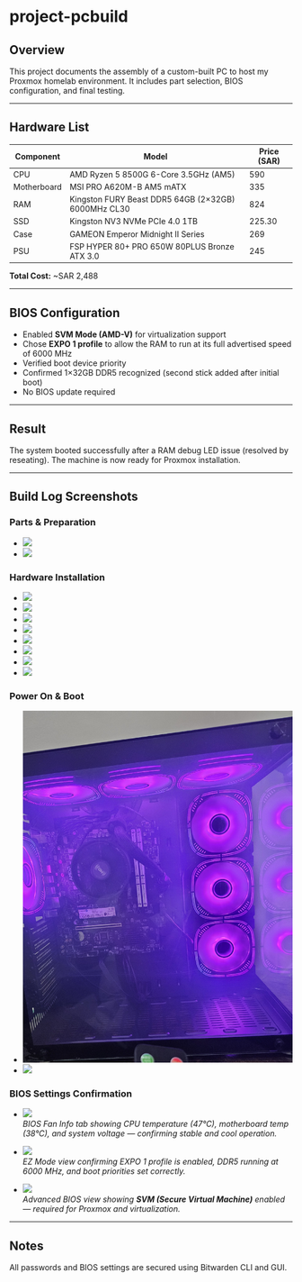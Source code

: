 # project-pcbuild

## Overview

This project documents the assembly of a custom-built PC to host my Proxmox homelab environment. It includes part selection, BIOS configuration, and final testing.

---

## Hardware List

| Component    | Model                                                             | Price (SAR) |
|-------------|--------------------------------------------------------------------|-------------|
| CPU         | AMD Ryzen 5 8500G 6-Core 3.5GHz (AM5)                              | 590         |
| Motherboard | MSI PRO A620M-B AM5 mATX                                           | 335         |
| RAM         | Kingston FURY Beast DDR5 64GB (2×32GB) 6000MHz CL30               | 824         |
| SSD         | Kingston NV3 NVMe PCIe 4.0 1TB                                     | 225.30      |
| Case        | GAMEON Emperor Midnight II Series                                  | 269         |
| PSU         | FSP HYPER 80+ PRO 650W 80PLUS Bronze ATX 3.0                       | 245         |

**Total Cost:** ~SAR 2,488

---

## BIOS Configuration

- Enabled **SVM Mode (AMD-V)** for virtualization support  
- Chose **EXPO 1 profile** to allow the RAM to run at its full advertised speed of 6000 MHz  
- Verified boot device priority  
- Confirmed 1×32GB DDR5 recognized (second stick added after initial boot)  
- No BIOS update required  

---

## Result

The system booted successfully after a RAM debug LED issue (resolved by reseating). The machine is now ready for Proxmox installation.

---

## Build Log Screenshots

### Parts & Preparation

- ![](images/00-parts-overview.jpg)  
- ![](images/01-esd-wrist-strap.jpg)

### Hardware Installation

- ![](images/02-installing-cpu.jpg)  
- ![](images/03-cooler-installed.jpg)  
- ![](images/04-ram-installed.jpg)  
- ![](images/05-nvme-installed.jpg)  
- ![](images/06-io-shield-installed.jpg)  
- ![](images/08-motherboard-installed.jpg)  
- ![](images/09-psu-installed.jpg)  
- ![](images/10-cable-routing.jpg)

### Power On & Boot

- ![](images/11-final-build-powered-on.jpg)  
- ![](images/12-first-boot-success.jpg)

### BIOS Settings Confirmation

- ![](images/13-fan-temp-bios.jpg)  
  _BIOS Fan Info tab showing CPU temperature (47°C), motherboard temp (38°C), and system voltage — confirming stable and cool operation._

- ![](images/14-easy-bios.jpg)  
  _EZ Mode view confirming EXPO 1 profile is enabled, DDR5 running at 6000 MHz, and boot priorities set correctly._

- ![](images/15-advanced-bios.jpg)  
  _Advanced BIOS view showing **SVM (Secure Virtual Machine)** enabled — required for Proxmox and virtualization._

---

## Notes

All passwords and BIOS settings are secured using Bitwarden CLI and GUI.
